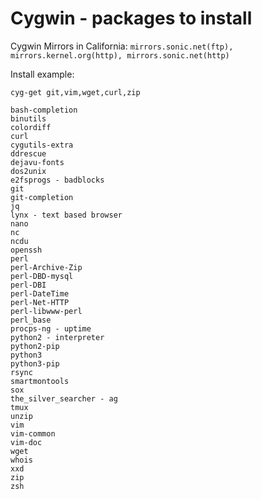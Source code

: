 Cygwin - packages to install
=============================
Cygwin Mirrors in California: `mirrors.sonic.net(ftp), mirrors.kernel.org(http), mirrors.sonic.net(http)`

Install example:

`cyg-get git,vim,wget,curl,zip`

    bash-completion
    binutils
    colordiff
    curl
    cygutils-extra
    ddrescue
    dejavu-fonts
    dos2unix
    e2fsprogs - badblocks
    git
    git-completion
    jq
    lynx - text based browser
    nano
    nc
    ncdu
    openssh
    perl
    perl-Archive-Zip
    perl-DBD-mysql
    perl-DBI
    perl-DateTime
    perl-Net-HTTP
    perl-libwww-perl
    perl_base
    procps-ng - uptime
    python2 - interpreter
    python2-pip
    python3
    python3-pip
    rsync
    smartmontools
    sox
    the_silver_searcher - ag
    tmux
    unzip
    vim
    vim-common
    vim-doc
    wget
    whois
    xxd
    zip
    zsh
